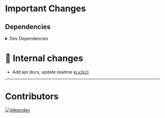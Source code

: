 # Important Changes

## Dependencies

<details>
<summary>Dev Dependencies</summary>

- Added **[figma-portal](https://www.npmjs.com/package/figma-portal/v/0.10.0)** with `^0.10.0`
- Bumped **[@tagproject/ts-package-shared-config](https://www.npmjs.com/package/@tagproject/ts-package-shared-config/v/6.4.0)** from `6.2.1` to `6.4.0`
- Bumped **[@types/jest](https://www.npmjs.com/package/@types/jest/v/27.4.0)** from `27.0.3` to `27.4.0`
- Bumped **[@types/node](https://www.npmjs.com/package/@types/node/v/17.0.7)** from `17.0.1` to `17.0.7`
- Bumped **[@typescript-eslint/eslint-plugin](https://www.npmjs.com/package/@typescript-eslint/eslint-plugin/v/5.9.0)** from `5.8.0` to `5.9.0`
- Bumped **[@typescript-eslint/parser](https://www.npmjs.com/package/@typescript-eslint/parser/v/5.9.0)** from `5.8.0` to `5.9.0`
- Bumped **[cspell](https://www.npmjs.com/package/cspell/v/5.14.0)** from `5.13.4` to `5.14.0`
- Bumped **[eslint](https://www.npmjs.com/package/eslint/v/8.6.0)** from `8.5.0` to `8.6.0`
- Bumped **[eslint-plugin-import](https://www.npmjs.com/package/eslint-plugin-import/v/2.25.4)** from `2.25.3` to `2.25.4`
- Bumped **[eslint-plugin-jest](https://www.npmjs.com/package/eslint-plugin-jest/v/25.3.4)** from `25.3.0` to `25.3.4`
- Bumped **[ghinfo](https://www.npmjs.com/package/ghinfo/v/3.0.0)** from `2.0.3` to `3.0.0`

</details>

# :memo: Internal changes

- Add api docs, update readme [`8ca3b21`](https://github.com/keindev/package-json-helper/commit/8ca3b21f0dc91b2cc725656b9c3f3dcbdbd99919)

---

# Contributors

[![@keindev](https://avatars.githubusercontent.com/u/4527292?v=4&s=40)](https://github.com/keindev)
